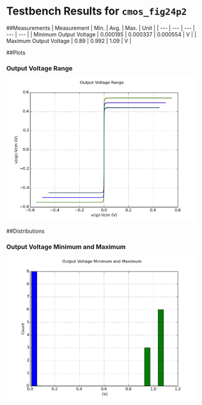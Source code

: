 # Testbench Results for `cmos_fig24p2`

##Measurements 
| Measurement | Min. | Avg. | Max. | Unit |
| --- | --- | --- | --- | --- |
| Minimum Output Voltage | 0.000185 | 0.000337 | 0.000554 | V |
| Maximum Output Voltage | 0.89 | 0.992 | 1.09 | V |

##Plots

### Output Voltage Range
![Output Voltage Range](waveforms__input_ramp_large__Output_Voltage_Range.png)

##Distributions

### Output Voltage Minimum and Maximum
![Output Voltage Minimum and Maximum](measures__input_ramp_large__Output_Voltage_Minimum_and_Maximum.png)
